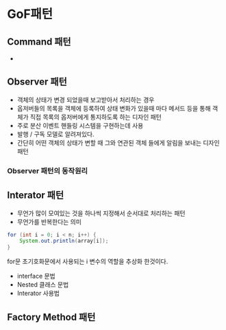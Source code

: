 # GoF패턴

## Command 패턴

- 

## Observer 패턴

- 객체의 상태가 변경 되었을때 보고받아서 처리하는 경우
- 옵저버들의 목록을 객체에 등록하여 상태 변화가 있을때 마다 메서드 등을 통해 객체가 직접 목록의 옵저버에게 통지하도록 하는 디자인 패턴
- 주로 분산 이벤트 핸들링 시스템을 구현하는데 사용
- 발행 / 구독 모델로 알려져있다.
- 간단히 어떤 객체의 상태가 변할 때 그와 연관된 객체 들에게 알림을 보내는 디자인 패턴

### Observer 패턴의 동작원리

## Interator 패턴

- 무언가 많이 모여있는 것을 하나씩 지정해서 순서대로 처리하는 패턴
- 무언가를 반복한다는 의미

```java
​for (int i = 0; i < n; i++) {
    System.out.println(array[i]);
}
```

for문 초기호화문에서 사용되는 i 변수의 역할을 추상화 한것이다.

- interface 문법
- Nested 클래스 문법
- Interator 사용법

## Factory Method 패턴
